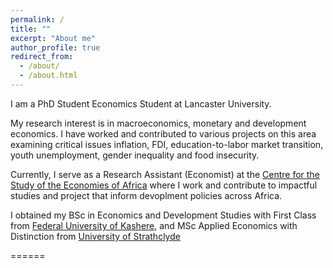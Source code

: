 ```yaml
---
permalink: /
title: ""
excerpt: "About me"
author_profile: true
redirect_from: 
  - /about/
  - /about.html
---
```

I am a PhD Student Economics Student at Lancaster University. 

My research interest is in macroeconomics, monetary and development economics. I have worked and contributed to various projects on this area examining critical issues inflation, FDI, education-to-labor market transition, youth unemployment, gender inequality and food insecurity.

Currently, I serve as a Research Assistant (Economist) at the [Centre for the Study of the Economies of Africa](https://www.cseaafrica.org/) where I work and contribute to impactful studies and project that inform devoplment policies across Africa.

I obtained my BSc in Economics and Development Studies with First Class from [Federal University of Kashere](https://fukashere.edu.ng/), and MSc Applied Economics with Distinction from [University of Strathclyde](https://www.strath.ac.uk/business/economics/)

======
